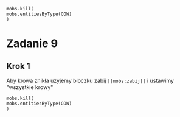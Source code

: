 ```blocks
mobs.kill(
mobs.entitiesByType(COW)
)

```
# Zadanie 9
## Krok 1

Aby krowa znikła uzyjemy bloczku zabij ``||mobs:zabij||``
i ustawimy "wszystkie krowy"

```blocks
mobs.kill(
mobs.entitiesByType(COW)
)

```
